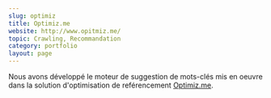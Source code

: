 ```yaml
---
slug: optimiz
title: Optimiz.me
website: http://www.opitmiz.me/
topic: Crawling, Recommandation
category: portfolio
layout: page
---
```

Nous avons développé le moteur de suggestion de mots-clés mis en oeuvre dans la solution d'optimisation de reférencement [Optimiz.me]({{page.website}}).
